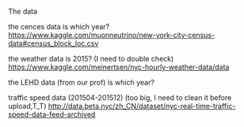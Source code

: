 The data

the cences data is which year?  https://www.kaggle.com/muonneutrino/new-york-city-census-data#census_block_loc.csv

the weather data is 2015? (I need to double check) https://www.kaggle.com/meinertsen/nyc-hourly-weather-data/data

the LEHD data (from our prof) is which year? 



traffic speed data (201504-201512) (too big, I need to clean it before upload,T_T) http://data.beta.nyc/zh_CN/dataset/nyc-real-time-traffic-speed-data-feed-archived
